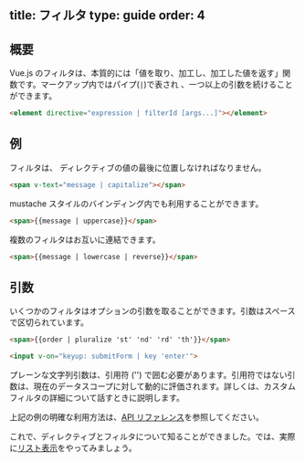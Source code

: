 title: フィルタ
type: guide
order: 4
---

## 概要

Vue.js のフィルタは、本質的には「値を取り、加工し、加工した値を返す」関数です。マークアップ内ではパイプ(`|`)で表され 、一つ以上の引数を続けることができます。

``` html
<element directive="expression | filterId [args...]"></element>
```

## 例

フィルタは、 ディレクティブの値の最後に位置しなければなりません。

``` html
<span v-text="message | capitalize"></span>
```

mustache スタイルのバインディング内でも利用することができます。

``` html
<span>{{message | uppercase}}</span>
```

複数のフィルタはお互いに連結できます。

``` html
<span>{{message | lowercase | reverse}}</span>
```

## 引数

いくつかのフィルタはオプションの引数を取ることができます。引数はスペースで区切られています。

``` html
<span>{{order | pluralize 'st' 'nd' 'rd' 'th'}}</span>
```

``` html
<input v-on="keyup: submitForm | key 'enter'">
```

プレーンな文字列引数は、引用符 ('') で囲む必要があります。引用符ではない引数は、現在のデータスコープに対して動的に評価されます。詳しくは、カスタムフィルタの詳細について話すときに説明します。

上記の例の明確な利用方法は、[API リファレンス](/api/filters.html)を参照してください。

これで、ディレクティブとフィルタについて知ることができました。では、実際に[リスト表示](/guide/list.html)をやってみましょう。
